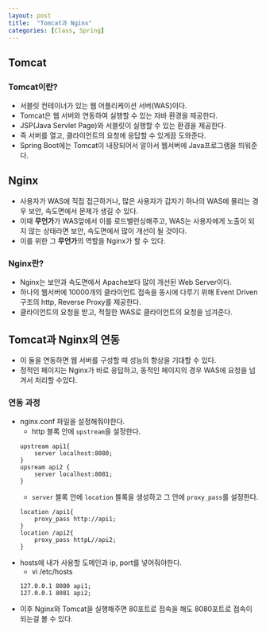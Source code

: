 ```yaml
---
layout: post
title:  "Tomcat과 Nginx"
categories: [Class, Spring]
---
```


## Tomcat
### Tomcat이란?
- 서블릿 컨테이너가 있는 웹 어플리케이션 서버(WAS)이다.
- Tomcat은 웹 서버와 연동하여 실행할 수 있는 자바 환경을 제공한다.
- JSP(Java Servlet Page)와 서블릿이 실행할 수 있는 환경을 제공한다.
- 즉 서버를 열고, 클라이언트의 요청에 응답할 수 있게끔 도와준다.
- Spring Boot에는 Tomcat이 내장되어서 알아서 웹서버에 Java프로그램을 띄워준다.

## Nginx
- 사용자가 WAS에 직접 접근하거나, 많은 사용자가 갑자기 하나의 WAS에 몰리는 경우 보안, 속도면에서 문제가 생길 수 있다.
- 이때 **무언가**가 WAS앞에서 이를 로드밸런싱해주고, WAS는 사용자에게 노출이 되지 않는 상태라면 보안, 속도면에서 많이 개선이 될 것이다.
- 이를 위한 그 **무언가**의 역할을 Nginx가 할 수 있다.

### Nginx란?
- Nginx는 보안과 속도면에서 Apache보다 많이 개선된 Web Server이다.
- 하나의 웹서버에 10000개의 클라이언트 접속을 동시에 다루기 위해 Event Driven구조의 http, Reverse Proxy를 제공한다.
- 클라이언트의 요청을 받고, 적절한 WAS로 클라이언트의 요청을 넘겨준다.

## Tomcat과 Nginx의 연동
- 이 둘을 연동하면 웹 서버를 구성할 때 성능의 향상을 기대할 수 있다.
- 정적인 페이지는 Nginx가 바로 응답하고, 동적인 페이지의 경우 WAS에 요청을 넘겨서 처리할 수있다.

### 연동 과정
- nginx.conf 파일을 설정해줘야한다.
  - http 블록 안에 `upstream`을 설정한다.
  ```
  upstream api1{
      server localhost:8080;
  }
  upsream api2 {
      server localhost:8081;
  }
  ```
  - `server` 블록 안에 `location` 블록을 생성하고 그 안에 `proxy_pass`를 설정한다.
  ```
  location /api1{
      proxy_pass http://api1;
  }
  location /api2{
      proxy_pass httpL//api2;
  }
  ```
- hosts에 내가 사용할 도메인과 ip, port를 넣어줘야한다.
  - vi /etc/hosts
  ```
  127.0.0.1 8080 api1;
  127.0.0.1 8081 api2;
  ```
- 이후 Nginx와 Tomcat을 실행해주면 80포트로 접속을 해도 8080포트로 접속이 되는걸 볼 수 있다.